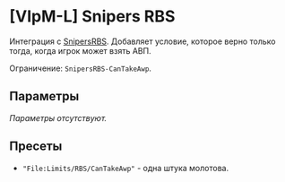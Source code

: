 # [VIpM-L] Snipers RBS

Интеграция с [SnipersRBS](https://fungun.net/shop/?p=show&id=48). Добавляет условие, которое верно только тогда, когда игрок может взять АВП.

Ограничение: `SnipersRBS-CanTakeAwp`.

## Параметры

_Параметры отсутствуют._

## Пресеты

- `"File:Limits/RBS/CanTakeAwp"` - одна штука молотова.
